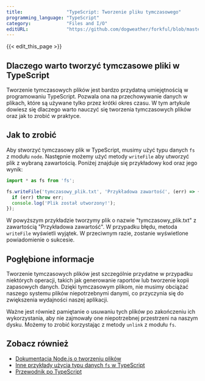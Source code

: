 ```yaml
---
title:                "TypeScript: Tworzenie pliku tymczasowego"
programming_language: "TypeScript"
category:             "Files and I/O"
editURL:              "https://github.com/dogweather/forkful/blob/master/content/pl/typescript/creating-a-temporary-file.md"
---
```


{{< edit_this_page >}}

## Dlaczego warto tworzyć tymczasowe pliki w TypeScript

Tworzenie tymczasowych plików jest bardzo przydatną umiejętnością w programowaniu TypeScript. Pozwala ona na przechowywanie danych w plikach, które są używane tylko przez krótki okres czasu. W tym artykule dowiesz się dlaczego warto nauczyć się tworzenia tymczasowych plików oraz jak to zrobić w praktyce.

## Jak to zrobić

Aby stworzyć tymczasowy plik w TypeScript, musimy użyć typu danych `fs` z modułu `node`. Następnie możemy użyć metody `writeFile` aby utworzyć plik z wybraną zawartością. Poniżej znajduje się przykładowy kod oraz jego wynik:

```TypeScript
import * as fs from 'fs';

fs.writeFile('tymczasowy_plik.txt', 'Przykładowa zawartość', (err) => {
  if (err) throw err;
  console.log('Plik został utworzony!');
});
```

W powyższym przykładzie tworzymy plik o nazwie "tymczasowy_plik.txt" z zawartością "Przykładowa zawartość". W przypadku błędu, metoda `writeFile` wyświetli wyjątek. W przeciwnym razie, zostanie wyświetlone powiadomienie o sukcesie.

## Pogłębione informacje

Tworzenie tymczasowych plików jest szczególnie przydatne w przypadku niektórych operacji, takich jak generowanie raportów lub tworzenie kopii zapasowych danych. Dzięki tymczasowym plikom, nie musimy obciążać naszego systemu plików niepotrzebnymi danymi, co przyczynia się do zwiększenia wydajności naszej aplikacji.

Ważne jest również pamiętanie o usuwaniu tych plików po zakończeniu ich wykorzystania, aby nie zajmowały one niepotrzebnej przestrzeni na naszym dysku. Możemy to zrobić korzystając z metody `unlink` z modułu `fs`.

## Zobacz również

- [Dokumentacja Node.js o tworzeniu plików](https://nodejs.org/api/fs.html#fs_fs_writefile_file_data_options_callback)
- [Inne przykłady użycia typu danych `fs` w TypeScript](https://www.digitalocean.com/community/tutorials/nodejs-creating-your-own-node-js-modules)
- [Przewodnik po TypeScript](https://www.typescriptlang.org/docs/handbook/intro.html)